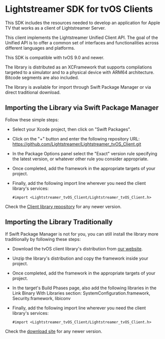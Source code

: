 # Lightstreamer SDK for tvOS Clients

This SDK includes the resources needed to develop an application for Apple TV that works as a client of Lightstreamer Server.

This client implements the Lightstreamer Unified Client API. The goal of the Unified API is to offer a common set of interfaces and functionalities across different languages and platforms.

This SDK is compatible with tvOS 9.0 and newer.

The library is distributed as an XCFramework that supports compilations targeted to a simulator and to a physical device with ARM64 architecture. Bitcode segments are also included.

The library is available for import through Swift Package Manager or via direct traditional download.

## Importing the Library via Swift Package Manager

Follow these simple steps:

* Select your Xcode project, then click on "Swift Packages".
* Click on the "+" button and enter the following repository URL: https://github.com/Lightstreamer/Lightstreamer_tvOS_Client.git
* In the Package Options panel select the "Exact" version rule specifying the latest version, or whatever other rule you consider appropriate.
* Once completed, add the framework in the appropriate targets of your project.
* Finally, add the following import line wherever you need the client library's services:

  ```
  #import <Lightstreamer_tvOS_Client/Lightstreamer_tvOS_Client.h>
  ```

Check the [Client library repository](https://github.com/Lightstreamer/Lightstreamer_tvOS_Client) for any newer version.

## Importing the Library Traditionally

If Swift Package Manager is not for you, you can still install the library more traditionally by following these steps:

* Download the tvOS client library's distribution from [our website](https://www.lightstreamer.com/repo/cocoapods/ls-tvos-client/4.3.2/ls-tvos-client-4.3.2.zip).
* Unzip the library's distribution and copy the framework inside your project.
* Once completed, add the framework in the appropriate targets of your project.
* In the target's Build Phases page, also add the following libraries in the Link Binary With Libraries section:
  SystemConfiguration.framework, Security.framework, libiconv
* Finally, add the following import line wherever you need the client library's services:

  ```
  #import <Lightstreamer_tvOS_Client/Lightstreamer_tvOS_Client.h>
  ```

Check the [download site](https://www.lightstreamer.com/repo/cocoapods/ls-tvos-client) for any newer version.